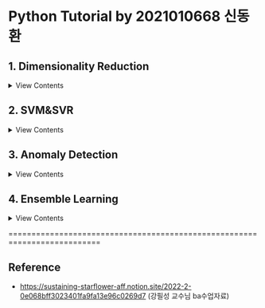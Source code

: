 # Python Tutorial by 2021010668 신동환

## 1. Dimensionality Reduction
<details>
    <summary> View Contents </summary>

  * 차원축소의 목적: 불필요한 데이터를 제거하여 복잡도를 낮추면서 성능을 유지, computation power 절감

  * 차원축소 기법의 종류
  ![image](https://user-images.githubusercontent.com/77199749/195138151-b06862d6-5887-42c5-b660-7b9d6816f127.png)

  * Genetic Algorithm
  ![image](https://user-images.githubusercontent.com/77199749/195138246-bb82f29a-2246-4db7-a469-3672852b8b72.png)

  * PCA vs. MDS
  ![image](https://user-images.githubusercontent.com/77199749/195138319-51de7065-8de3-4616-9dbb-e8a9b7548cc9.png)

</details>

## 2. SVM&SVR
<details>
    <summary> View Contents </summary>
    
  * Support Vector Machine(SVM): 마진을 극대화하는 초평면활용 분류기
  ![image](https://user-images.githubusercontent.com/77199749/195419556-907a0536-c7e5-4352-aecd-09477dc94630.png)

  * SVM 4 Cases
  ![image](https://user-images.githubusercontent.com/77199749/195419669-c1fcbe7a-acff-405e-923c-e78a1c3cc051.png)

  * SVM Case1: Linear&Hard Margin
  ![image](https://user-images.githubusercontent.com/77199749/195419851-e0627d18-2c57-452e-9665-a03dd14653a9.png)

  * Support Vector Regression: "𝝐-tube"를 가진 회귀 추정식
  ![image](https://user-images.githubusercontent.com/77199749/195420076-533c14b2-9dbb-4476-a847-50e36ca8ff15.png)

</details>


## 3. Anomaly Detection
<details>
    <summary> View Contents </summary>
    
  * Anomaly Detection: "이상치" 탐지 기법
  
  * Novel Data: 이상치 데이터이지만, 긍정적인 의미로 사용됨. 데이터의 본질적 특성은 같지만, 유형이 다른 관측치(돌연변이 등)
  * Anomaly Data: 이상치 데이터이지만, 부정적인 의미로 사용됨.  대부분의 데이터와 특성이 다른 관측치(불량 등)
  * Outlier Data: 이상치 데이터, 대부분의 데이터와 본질적인 특성이 다른 관측치(미완성제품 등)

  * Anomaly Detection vs Classification
    : 아래 그림처럼, 이상치 탐지는 데이터의 불균형이 심하고 minority class의 개수가 정량적으로 매우 적을 때 사용한다.
  ![image](https://user-images.githubusercontent.com/77199749/201830267-fb474e19-cad8-43e5-baef-ef2061d4bcc4.png)

  * Density-based Anomaly Detection: 주어진 데이터를 바탕으로 각 객체들이 생성될 확률을 추정하여 새로운 데이터가 생성될 확률이 낮을 경우 이상치로 판단함.

  * 아래의 4가지 밀도기반 이상치 탐지기법들을 소개함
      1. Single Gassusian -> parametric기법으로,

          * 모든 데이터가 '하나'의 가우시안(정규)분포로부터 생성됨을 가정함.
          * 학습은 정상데이터들의 가우시안분포의 평균(mu)과 공분산(var)행렬을 추정하며 이루어짐
          * 테스트는 새로운 데이터가 생성확률이 낮으면 이상치, 높으면 정상으로 구분함

          ![image](https://user-images.githubusercontent.com/77199749/201831498-e5f60dac-f6dd-48ca-8dfc-a87052a7b745.png)
          
          * 결과해석: Gaussian 기법은 추정이 간단하며 학습기간이 짧고, 적절한 threshold(epsilon)를 분포로부터정할 수 있다. 위 그림에서 보이는 것처럼 epsilon값을 줄일 수록 이상치의 개수(빨간색)가 증가하고, epsilon값을 늘릴 수록 이상치의 개수(빨간색)가 줄어드는 것을 알 수 있었다.


      2. Gaussian Mixture -> parametric기법

          * 여러가지의 가우시안(정규)분포로부터 데이터가 생성됬음을 가정함
          * Expectation-Maximization(EM)알고리즘을 통해, 각 가우시안분포의 중심점(조건확률)이 끝날때까지 반복함

          ![image](https://user-images.githubusercontent.com/77199749/201831111-2db4a24c-176a-4217-a45d-0235391c3cad.png)
          
          * 결과해석: Mixture of Gaussian 기법은 Single Gaussian기법을 보완하여, multi Gaussian분포를 추정해, 좀 더 유연하고 복잡한 boundary를 만들 수 있게 된다. 위 그림처럼, 5개의 클러스터가 있을 때에도 다수군집의 확률분포를 구분할 수 있도록 만든다. 

      3. Parzen Window Density Estimation -> non-parametric기법
          * 위 가우시안기법들은 데이터가 특정분포를 따른다고 가정하지만, 파젠 윈도우 기법에선 데이터가 특정분포를 따른다고 가정하지 않음 ==> non-parametric기법
          * 확률밀도를 추정할 때, 데이터의 수는 고정되어 있으므로 적절한 V(부피)를 찾는 문제로 귀결되지만, 파젠 윈도우 기법에선 V(부피)를 고정하고, "k(V안에 포함되는 데이터 수)"를 찾음 ==> 커널 밀도 추정

          ![image](https://user-images.githubusercontent.com/77199749/201831516-db5a7a33-4329-45b0-a5c7-875c601b031d.png)

          * 결과해석: 커널을 활용한 파젠윈도우 기법은 parametric한 가우시안기법들과 다르게, 특정분포를 따른다고 가정하지 않아 더욱 유연하고 섬세한 boundary를 생성 할 수 있다. 특별히, smoothing (window width) parameter h를 사용해 밀도 분포를 조정할 수 있다.


      4. Local Outlier Factor(LoF) -> non-parametric기법
          * 이상치 스코어를 산출 할때, "주변부"의 밀도도 같이 고려하여 이상여부를 나타내고자함
          * 특정 데이터 주변 밀도가 작지만, 주변부 데이터들은 밀도가 높을때 --> 이상치라고 판단함

          ![image](https://user-images.githubusercontent.com/77199749/201831541-1e7cd125-89aa-4297-b7d6-4c9a65e60f43.png)
          
          * 결과해석: LoF는 위 설명드린 3가지 기법과 다르게 특정 데이터의 '주변부 밀도'를 고려한다는점에서 큰 차이점이 있다. 위 그림에서 볼 수 있듯이, 가장자리에 위치하여 주변부밀도가 작은 데이터포인트들을 이상치라고 판단하는것을 알 수 있다. 특정 이상치를 정제하는데에 있어선 좋은 detection방안이 될 수 있을것이다.


  * Model-based Anomaly Detection: 주어진 정상데이터만으로 각 모델들을 학습하여, 새로운 데이터가 들어왔을 때 각 모델의 기준에 부합하지 않는 데이터들을 이상치라 판단함.
  
  * 아래의 3가지 모델기반 이상치 탐지기법들을 소개함
    1. Auto-Encoder
        * 이미지 데이터(예시)를 넣었을 때, 똑같은 이미지를 복원해내는 NN모델
        * 이 때, 정상치만을 학습시켜 weight값을 저장하고 새로운 이상치가 들어왔을때 복원error값이 높아지므로, 복원이 잘 안될 수록 이상치로 판단
        
        ![image](https://user-images.githubusercontent.com/77199749/201831412-ec22f679-70cc-4d8b-8317-4211a7a14235.png)
        
        * 결과해석: Auto-encoder는 인코더단에서 압축한 latent vector를 decoder단에서 생성해내는 모델이다. 그림'outlier-score'그림을 통해 극히 outlier-score가 높은 데이터들을 통해 이상치를 탐지할 수 있었다. 또한 'Combination by average'그림을 통해 3개의 모델을 동시에 사용하고 이를 정규화함으로써 조금 더 정제된 Anomaly_score를 얻을 수 있다.
    
    
    2. One Class Support Vector Machine(OCSVM)
        * Threshold(임계치)가 아닌 "boundary"를 사용하여 이상치 여부를 판단함
        * OCSVM은 원점으로부터의 거리들을 사용하여 "초평면 boundary"를 만들고, 이를 기준으로 이상치 여부를 판단
        (참고)
        * SVDD과 OCSVM의 공통점은, 모두 threshold(임계치)가 아닌 boundary를 생성하여 이상치여부를 구분하는 것임
        * 차이점은, "boundary의 형태와 중심점"이 다름
        * OCSVM에선 초평면을 활용하였다면, SVDD에선 "초구 boundary"를 사용하며 "원점이 중심이 아니어도 무방"함

        ![image](https://user-images.githubusercontent.com/77199749/201831461-7e44eced-05fe-4b6f-b4de-3f99e07a17b7.png)
        
        * 결과해석: 일반적인 선형분류기인 SVM과 다르게 비선형성을 더한 OCSVM으로 원점으로부터 떨어진 거리로 초평면을 만들고 데이터들을 정상/이상치로 분류하는 성능이 그림에서처럼 눈에 띠게좋았다. 여러 데이터들 속에 포함되어 있는 데이터가 이상치일땐, 분류하기 어렵지만 위 그림처럼 경계면에서 발생하는 이상치는 threshold를 정하여 분류됨을 볼 수 있다.

    3. Isolation Forest
        * Forest라는 단어에서 알 수 있듯이, 분기를 하면서 이상치여부를 따지는 tree구조의 모델임
        * 이 때, 소수 범주(이상치)는 개체수가 적을 것이므로 적은 분기만으로 고립이 가능하다는 가정
        * 따라서, 고립시키는데에 많은 분기가 필요하면 정상, 적은 분기가 필요하다면 이상치데이터로 판단함

        ![image](https://user-images.githubusercontent.com/77199749/201831471-541147c9-d165-422a-bfd3-cdffad30a401.png)

        * 결과해석: Isolation Forest는 Forest의 장점을 이상치 탐지에 잘 녹여내었다고 볼 수 있다. 위 그림에서 처럼, 분기 수가 많이 필요없는 이상치 데이터들은 전부 이상치로 잘 분류되어지고, 분기가 많이 필요한, 즉 정상 데이터들은 정상으로 분류됨을 볼 수 있다. 여러개의 밀집된 군집이 형성되어 있을 때 사용하면 효과적인 이상치 탐지 성능을 볼 수 있을 것이다.

  
</details>

## 4. Ensemble Learning
<details>
    <summary> View Contents </summary>
    
  * Ensemble: "이상치" 탐지 기법
  
  * 


  * Bagging : asdf

  * 아래 Bagging기반 앙상블 기법을 소개함
      1. Random Forest -> parametric기법으로,

          * 모든 데이터가 '하나'의 가우시안(정규)분포로부터 생성됨을 가정함.
          * 학습은 정상데이터들의 가우시안분포의 평균(mu)과 공분산(var)행렬을 추정하며 이루어짐
          * 테스트는 새로운 데이터가 생성확률이 낮으면 이상치, 높으면 정상으로 구분함

          ![image](https://user-images.githubusercontent.com/77199749/201831498-e5f60dac-f6dd-48ca-8dfc-a87052a7b745.png)
          
          * 결과해석: Gaussian 기법은 추정이 간단하며 학습기간이 짧고, 적절한 threshold(epsilon)를 분포로부터정할 수 있다. 위 그림에서 보이는 것처럼 epsilon값을 줄일 수록 이상치의 개수(빨간색)가 증가하고, epsilon값을 늘릴 수록 이상치의 개수(빨간색)가 줄어드는 것을 알 수 있었다.


  * Boosting: asdf
  
  * 아래의 4가지 Boosting기반 앙상블 모델들을 소개함
    1. Auto-Encoder
        * 이미지 데이터(예시)를 넣었을 때, 똑같은 이미지를 복원해내는 NN모델
        * 이 때, 정상치만을 학습시켜 weight값을 저장하고 새로운 이상치가 들어왔을때 복원error값이 높아지므로, 복원이 잘 안될 수록 이상치로 판단
        
        ![image](https://user-images.githubusercontent.com/77199749/201831412-ec22f679-70cc-4d8b-8317-4211a7a14235.png)
        
        * 결과해석: Auto-encoder는 인코더단에서 압축한 latent vector를 decoder단에서 생성해내는 모델이다. 그림'outlier-score'그림을 통해 극히 outlier-score가 높은 데이터들을 통해 이상치를 탐지할 수 있었다. 또한 'Combination by average'그림을 통해 3개의 모델을 동시에 사용하고 이를 정규화함으로써 조금 더 정제된 Anomaly_score를 얻을 수 있다.
    
    
    2. One Class Support Vector Machine(OCSVM)
        * Threshold(임계치)가 아닌 "boundary"를 사용하여 이상치 여부를 판단함
        * OCSVM은 원점으로부터의 거리들을 사용하여 "초평면 boundary"를 만들고, 이를 기준으로 이상치 여부를 판단
        (참고)
        * SVDD과 OCSVM의 공통점은, 모두 threshold(임계치)가 아닌 boundary를 생성하여 이상치여부를 구분하는 것임
        * 차이점은, "boundary의 형태와 중심점"이 다름
        * OCSVM에선 초평면을 활용하였다면, SVDD에선 "초구 boundary"를 사용하며 "원점이 중심이 아니어도 무방"함

        ![image](https://user-images.githubusercontent.com/77199749/201831461-7e44eced-05fe-4b6f-b4de-3f99e07a17b7.png)
        
        * 결과해석: 일반적인 선형분류기인 SVM과 다르게 비선형성을 더한 OCSVM으로 원점으로부터 떨어진 거리로 초평면을 만들고 데이터들을 정상/이상치로 분류하는 성능이 그림에서처럼 눈에 띠게좋았다. 여러 데이터들 속에 포함되어 있는 데이터가 이상치일땐, 분류하기 어렵지만 위 그림처럼 경계면에서 발생하는 이상치는 threshold를 정하여 분류됨을 볼 수 있다.

    3. Isolation Forest
        * Forest라는 단어에서 알 수 있듯이, 분기를 하면서 이상치여부를 따지는 tree구조의 모델임
        * 이 때, 소수 범주(이상치)는 개체수가 적을 것이므로 적은 분기만으로 고립이 가능하다는 가정
        * 따라서, 고립시키는데에 많은 분기가 필요하면 정상, 적은 분기가 필요하다면 이상치데이터로 판단함

        ![image](https://user-images.githubusercontent.com/77199749/201831471-541147c9-d165-422a-bfd3-cdffad30a401.png)

        * 결과해석: Isolation Forest는 Forest의 장점을 이상치 탐지에 잘 녹여내었다고 볼 수 있다. 위 그림에서 처럼, 분기 수가 많이 필요없는 이상치 데이터들은 전부 이상치로 잘 분류되어지고, 분기가 많이 필요한, 즉 정상 데이터들은 정상으로 분류됨을 볼 수 있다. 여러개의 밀집된 군집이 형성되어 있을 때 사용하면 효과적인 이상치 탐지 성능을 볼 수 있을 것이다.
    
    4. Isolation Forest
        * Forest라는 단어에서 알 수 있듯이, 분기를 하면서 이상치여부를 따지는 tree구조의 모델임
        * 이 때, 소수 범주(이상치)는 개체수가 적을 것이므로 적은 분기만으로 고립이 가능하다는 가정
        * 따라서, 고립시키는데에 많은 분기가 필요하면 정상, 적은 분기가 필요하다면 이상치데이터로 판단함

        ![image](https://user-images.githubusercontent.com/77199749/201831471-541147c9-d165-422a-bfd3-cdffad30a401.png)

        * 결과해석: Isolation Forest는 Forest의 장점을 이상치 탐지에 잘 녹여내었다고 볼 수 있다. 위 그림에서 처럼, 분기 수가 많이 필요없는 이상치 데이터들은 전부 이상치로 잘 분류되어지고, 분기가 많이 필요한, 즉 정상 데이터들은 정상으로 분류됨을 볼 수 있다. 여러개의 밀집된 군집이 형성되어 있을 때 사용하면 효과적인 이상치 탐지 성능을 볼 수 있을 것이다.

    5. Isolation Forest
        * Forest라는 단어에서 알 수 있듯이, 분기를 하면서 이상치여부를 따지는 tree구조의 모델임
        * 이 때, 소수 범주(이상치)는 개체수가 적을 것이므로 적은 분기만으로 고립이 가능하다는 가정
        * 따라서, 고립시키는데에 많은 분기가 필요하면 정상, 적은 분기가 필요하다면 이상치데이터로 판단함

        ![image](https://user-images.githubusercontent.com/77199749/201831471-541147c9-d165-422a-bfd3-cdffad30a401.png)

        * 결과해석: Isolation Forest는 Forest의 장점을 이상치 탐지에 잘 녹여내었다고 볼 수 있다. 위 그림에서 처럼, 분기 수가 많이 필요없는 이상치 데이터들은 전부 이상치로 잘 분류되어지고, 분기가 많이 필요한, 즉 정상 데이터들은 정상으로 분류됨을 볼 수 있다. 여러개의 밀집된 군집이 형성되어 있을 때 사용하면 효과적인 이상치 탐지 성능을 볼 수 있을 것이다.

  
</details>
    
==========================================================================
## Reference
- https://sustaining-starflower-aff.notion.site/2022-2-0e068bff3023401fa9fa13e96c0269d7 (강필성 교수님 ba수업자료)
